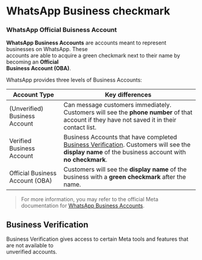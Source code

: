 
# WhatsApp Business checkmark  

### WhatsApp Official Buisness Account  

**WhatsApp Business Accounts** are accounts meant to represent businesses on WhatsApp. These  
accounts are able to acquire a green checkmark next to their name by becoming an **Official  
Business Account (OBA)**.  

WhatsApp provides three levels of Business Accounts:  

| Account Type                   | Key differences                                                                                      |
|--------------------------------|------------------------------------------------------------------------------------------------------|
| (Unverified) Business Account  | Can message customers immediately. Customers will see the **phone number** of that account if they have not saved it in their contact list. |
| Verified Business Account      | Business Accounts that have completed [Business Verification](https://www.facebook.com/business/help/1095661473946872?id=180505742745347). Customers will see the **display name** of the business account with **no checkmark**. |
| Official Business Account (OBA)| Customers will see the **display name** of the business with a **green checkmark** after the name.           |

>  For more information, you may refer to the official Meta documentation for [WhatsApp Business Accounts](https://developers.facebook.com/docs/whatsapp/overview/business-accounts).

## Business Verification  

Business Verification gives access to certain Meta tools and features that are not available to  
unverified accounts.

